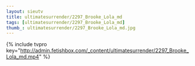 ```yaml
--- 
layout: sieutv
title: ultimatesurrender/2297_Brooke_Lola_md
tags: [ultimatesurrender/2297_Brooke_Lola_md]
thumb_: ultimatesurrender/2297_Brooke_Lola_md.jpg
---
```

{% include tvpro key="http://admin.fetishbox.com/_content/ultimatesurrender/2297_Brooke_Lola_md.mp4" %} 
